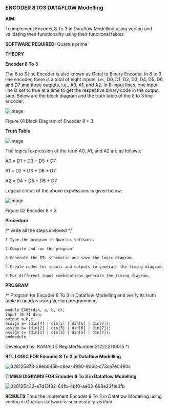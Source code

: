 ### ENCODER 8TO3 DATAFLOW Modelling

**AIM:**

To implement  Encoder 8 To 3 in Dataflow Modelling using verilog and validating their functionality using their functional tables

**SOFTWARE REQUIRED:** Quartus prime

**THEORY**

**Encoder 8 To 3**

The 8 to 3 line Encoder is also known as Octal to Binary Encoder. In 8 to 3 line encoder, there is a total of eight inputs, i.e., D0, D1, D2, D3, D4, D5, D6, and D7 and three outputs, i.e., A0, A1, and A2. In 8-input lines, one input-line is set to true at a time to get the respective binary code in the output side. Below are the block diagram and the truth table of the 8 to 3 line encoder.

![image](https://github.com/naavaneetha/ENCODER8TO3DATAFLOW/assets/154305477/0bc242c1-eb9e-4c47-afe5-30428470efc3)

Figure 01  Block Diagram of Encoder 8 * 3

**Truth Table**

![image](https://github.com/naavaneetha/ENCODER8TO3DATAFLOW/assets/154305477/35496b14-ae6e-4cd1-9abd-d6736b576575)

The logical expression of the term A0, A1, and A2 are as follows:

A0 = D1 + D3 + D5 + D7

A1 = D2 + D3 + D6 + D7

A2 = D4 + D5 + D6 + D7

Logical circuit of the above expressions is given below:

![image](https://github.com/naavaneetha/ENCODER8TO3DATAFLOW/assets/154305477/95acaee6-c873-4c75-89eb-ef09fb158053)

Figure 02  Encoder 8 * 3

**Procedure**

/* write all the steps invloved */
```
1.Type the program in Quartus software.

2.Compile and run the program.

3.Generate the RTL schematic and save the logic diagram.

4.Create nodes for inputs and outputs to generate the timing diagram.

5.For different input combinations generate the timing diagram.
```

**PROGRAM**

/* Program for Encoder 8 To 3 in Dataflow Modelling and verify its truth table in quartus using Verilog programming. 
```
module EX05(din, a, b, c); 
input [0:7] din; 
output a,b,c; 
assign a= (din[4] | din[5] | din[6] | din[7]); 
assign b= (din[2] | din[3] | din[6] | din[7]);
assign c= (din[1] | din[3] | din[5] | din[7]);
endmodule
```
Developed by: KAMALI E
RegisterNumber:212222110015
*/

**RTL LOGIC FOR Encoder 8 To 3 in Dataflow Modelling**


![328125378-29eb045b-c9ea-4990-9d68-c73ca7e0490c](https://github.com/Kamali22004796/ENCODER8TO3DATAFLOW/assets/120567837/60dfbb2a-2462-4a78-9296-0c50c402c2c8)


**TIMING DIGRAMS FOR Encoder 8 To 3 in Dataflow Modelling**

![328125432-e7d13f32-64fb-4bf0-ae63-698e23f1e3fb](https://github.com/Kamali22004796/ENCODER8TO3DATAFLOW/assets/120567837/2ddc0231-3349-4673-9d3a-4436c170bd21)


**RESULTS**
Thus the implement Encoder 8 To 3 in Dataflow Modelling using verilog in Quartus software is successfully verified.




